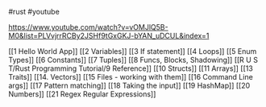#rust #youtube 

https://www.youtube.com/watch?v=vOMJlQ5B-M0&list=PLVvjrrRCBy2JSHf9tGxGKJ-bYAN_uDCUL&index=1

[[1 Hello World App]]
[[2 Variables]]
[[3 If statement]]
[[4 Loops]]
[[5 Enum Types]]
[[6 Constants]]
[[7 Tuples]]
[[8 Funcs, Blocks, Shadowing]]
[[R U S T/Rust Programming Tutorial/9 Reference]]
[[10 Structs]]
[[11 Arrays]]
[[13 Traits]]
[[14. Vectors]]
[[15 Files - working with them]]
[[16 Command Line args]]
[[17 Pattern matching]]
[[18 Taking the input]]
[[19 HashMap]]
[[20 Numbers]]
[[21 Regex Regular Expressions]]





